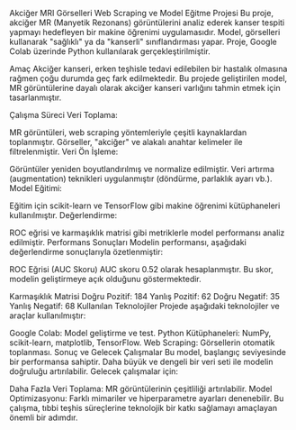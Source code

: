 Akciğer MRI Görselleri Web Scraping ve Model Eğitme Projesi
Bu proje, akciğer MR (Manyetik Rezonans) görüntülerini analiz ederek kanser tespiti yapmayı hedefleyen bir makine öğrenimi uygulamasıdır. Model, görselleri kullanarak "sağlıklı" ya da "kanserli" sınıflandırması yapar. Proje, Google Colab üzerinde Python kullanılarak gerçekleştirilmiştir.

Amaç
Akciğer kanseri, erken teşhisle tedavi edilebilen bir hastalık olmasına rağmen çoğu durumda geç fark edilmektedir. Bu projede geliştirilen model, MR görüntülerine dayalı olarak akciğer kanseri varlığını tahmin etmek için tasarlanmıştır.

Çalışma Süreci
Veri Toplama:

MR görüntüleri, web scraping yöntemleriyle çeşitli kaynaklardan toplanmıştır.
Görseller, "akciğer" ve alakalı anahtar kelimeler ile filtrelenmiştir.
Veri Ön İşleme:

Görüntüler yeniden boyutlandırılmış ve normalize edilmiştir.
Veri artırma (augmentation) teknikleri uygulanmıştır (döndürme, parlaklık ayarı vb.).
Model Eğitimi:

Eğitim için scikit-learn ve TensorFlow gibi makine öğrenimi kütüphaneleri kullanılmıştır.
Değerlendirme:

ROC eğrisi ve karmaşıklık matrisi gibi metriklerle model performansı analiz edilmiştir.
Performans Sonuçları
Modelin performansı, aşağıdaki değerlendirme sonuçlarıyla özetlenmiştir:

ROC Eğrisi (AUC Skoru)
AUC skoru 0.52 olarak hesaplanmıştır. Bu skor, modelin geliştirmeye açık olduğunu göstermektedir.

Karmaşıklık Matrisi
Doğru Pozitif: 184
Yanlış Pozitif: 62
Doğru Negatif: 35
Yanlış Negatif: 68
Kullanılan Teknolojiler
Projede aşağıdaki teknolojiler ve araçlar kullanılmıştır:

Google Colab: Model geliştirme ve test.
Python Kütüphaneleri: NumPy, scikit-learn, matplotlib, TensorFlow.
Web Scraping: Görsellerin otomatik toplanması.
Sonuç ve Gelecek Çalışmalar
Bu model, başlangıç seviyesinde bir performansa sahiptir. Daha büyük ve dengeli bir veri seti ile modelin doğruluğu artırılabilir. Gelecek çalışmalar için:

Daha Fazla Veri Toplama: MR görüntülerinin çeşitliliği artırılabilir.
Model Optimizasyonu: Farklı mimariler ve hiperparametre ayarları denenebilir.
Bu çalışma, tıbbi teşhis süreçlerine teknolojik bir katkı sağlamayı amaçlayan önemli bir adımdır.
